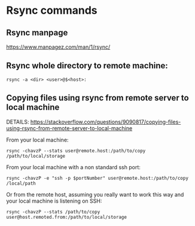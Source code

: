 # Rsync commands

## Rsync manpage
https://www.manpagez.com/man/1/rsync/


## Rsync whole directory to remote machine:

```
rsync -a <dir> <user>@$<host>:
```


## Copying files using rsync from remote server to local machine
DETAILS: https://stackoverflow.com/questions/9090817/copying-files-using-rsync-from-remote-server-to-local-machine

From your local machine:
```
rsync -chavzP --stats user@remote.host:/path/to/copy /path/to/local/storage
```

From your local machine with a non standard ssh port:
```
rsync -chavzP -e "ssh -p $portNumber" user@remote.host:/path/to/copy /local/path
```

Or from the remote host, assuming you really want to work this way and your local machine is listening on SSH:
```
rsync -chavzP --stats /path/to/copy user@host.remoted.from:/path/to/local/storage
```